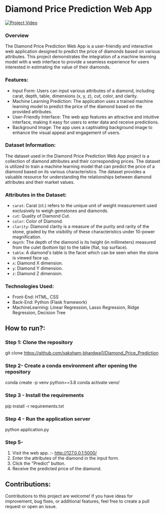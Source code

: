 #  Diamond Price Prediction Web App

[![Project Video](https://img.youtube.com/vi/JQsAD4AEKsY)](https://youtu.be/JQsAD4AEKsY)


### Overview
The Diamond Price Prediction Web App is a user-friendly and interactive web application designed to predict the price of diamonds based on various attributes. This project demonstrates the integration of a machine learning model with a web interface to provide a seamless experience for users interested in estimating the value of their diamonds.

### **Features:**
- Input Form: Users can input various attributes of a diamond, including carat, depth, table, dimensions (x, y, z), cut, color, and clarity.
- Machine Learning Prediction: The application uses a trained machine learning model to predict the price of the diamond based on the provided attributes.
- User-Friendly Interface: The web app features an attractive and intuitive interface, making it easy for users to enter data and receive predictions.
- Background Image: The app uses a captivating background image to enhance the visual appeal and engagement of users.


###  **Dataset Information:**
The dataset used in the Diamond Price Prediction Web App project is a collection of diamond attributes and their corresponding prices. The dataset is utilized to train a machine learning model that can predict the price of a diamond based on its various characteristics. The dataset provides a valuable resource for understanding the relationships between diamond attributes and their market values.

### **Attributes in the Dataset:**
- `carat`: Carat (ct.) refers to the unique unit of weight measurement used exclusively to weigh gemstones and diamonds.
- `cut`: Quality of Diamond Cut.
- `color`: Color of Diamond.
- `clarity`: Diamond clarity is a measure of the purity and rarity of the stone, graded by the visibility of these characteristics under 10-power magnification.
- `depth`: The depth of the diamond is its height (in millimeters) measured from the culet (bottom tip) to the table (flat, top surface).
- `table`: A diamond's table is the facet which can be seen when the stone is viewed face up.
- `x`: Diamond X dimension.
- `y`: Diamond Y dimension.
- `z`: Diamond Z dimension.
  
### **Technologies Used:**
- Front-End: HTML, CSS
- Back-End: Python (Flask framework)
- MachineLearning: Linear Regression, Lasso Regression, Ridge Regression, Decision Tree

## **How to run?:**
### Step 1: Clone the repository
git clone https://github.com/saksham-bhardwaj1/Diamond_Price_Prediction

### Step 2- Create a conda environment after opening the repository
conda create -p venv python==3.8
conda activate venv/

### Step 3 - Install the requirements
pip install -r requirements.txt

### Step 4 - Run the application server
python application.py

### Step 5-
1. Visit the web app. :- http://127.0.0.1:5000/
2. Enter the attributes of the diamond in the input form.
3. Click the "Predict" button.
4. Receive the predicted price of the diamond.

## **Contributions:**
Contributions to this project are welcome! If you have ideas for improvement, bug fixes, or additional features, feel free to create a pull request or open an issue.


